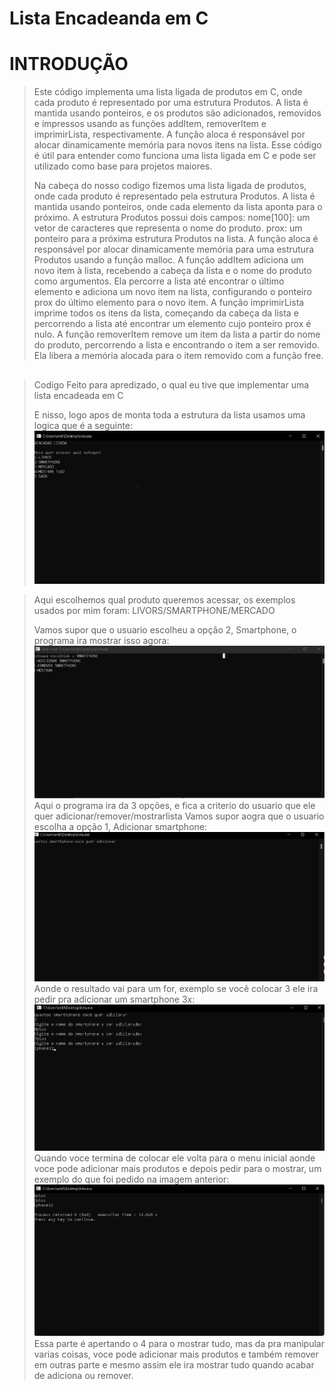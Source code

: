 # Lista Encadeanda em C 

# INTRODUÇÃO

> Este código implementa uma lista ligada de produtos em C, onde cada produto é representado por uma estrutura Produtos. A lista é mantida usando ponteiros, e os produtos são adicionados, removidos e impressos usando as funções addItem, removerItem e imprimirLista, respectivamente. A função aloca é responsável por alocar dinamicamente memória para novos itens na lista. Esse código é útil para entender como funciona uma lista ligada em C e pode ser utilizado como base para projetos maiores.
>
>Na cabeça do nosso codigo fizemos uma lista ligada de produtos, onde cada produto é representado pela estrutura Produtos. A lista é mantida usando ponteiros, onde cada elemento da lista aponta para o próximo.
A estrutura Produtos possui dois campos:
nome[100]: um vetor de caracteres que representa o nome do produto.
prox: um ponteiro para a próxima estrutura Produtos na lista.
A função aloca é responsável por alocar dinamicamente memória para uma estrutura Produtos usando a função malloc.
A função addItem adiciona um novo item à lista, recebendo a cabeça da lista e o nome do produto como argumentos. Ela percorre a lista até encontrar o último elemento e adiciona um novo item na lista, configurando o ponteiro prox do último elemento para o novo item.
A função imprimirLista imprime todos os itens da lista, começando da cabeça da lista e percorrendo a lista até encontrar um elemento cujo ponteiro prox é nulo.
A função removerItem remove um item da lista a partir do nome do produto, percorrendo a lista e encontrando o item a ser removido. Ela libera a memória alocada para o item removido com a função free.



##
>Codigo Feito para apredizado, o qual eu tive que implementar uma lista encadeada em C
>
>E nisso, logo apos de monta toda a estrutura da lista usamos uma logica que é a seguinte:
![Primeiraparte](https://github.com/eriklisboa1/Lista-Encadeada-C/blob/main/github.png)

>Aqui escolhemos qual produto queremos acessar, os exemplos usados por mim foram: LIVORS/SMARTPHONE/MERCADO
>
>Vamos supor que o usuario escolheu a opção 2, Smartphone, o programa ira mostrar isso agora:
![Segundaparte](https://github.com/eriklisboa1/Lista-Encadeada-C/blob/main/github1.png)
>Aqui o programa ira da 3 opções, e fica a criterio do usuario que ele quer adicionar/remover/mostrarlista
>Vamos supor aogra que o usuario escolha a opção 1, Adicionar smartphone:
![Terceiraparte](https://github.com/eriklisboa1/Lista-Encadeada-C/blob/main/github2.png)
>Aonde o resultado vai para um for, exemplo se você colocar 3 ele ira pedir pra adicionar um smartphone 3x:
![Quartafoto](https://github.com/eriklisboa1/Lista-Encadeada-C/blob/main/github3.png)
>Quando voce termina de colocar ele volta para o menu inicial aonde voce pode adicionar mais produtos e depois pedir para o mostrar, um exemplo do que foi pedido na imagem anterior:
![Quintafoto](https://github.com/eriklisboa1/Lista-Encadeada-C/blob/main/git1.png)
>Essa parte é apertando o 4 para o mostrar tudo, mas da pra manipular varias coisas, voce pode adicionar mais produtos e também remover em outras parte e mesmo assim ele ira mostrar tudo quando acabar de adiciona ou remover. 

